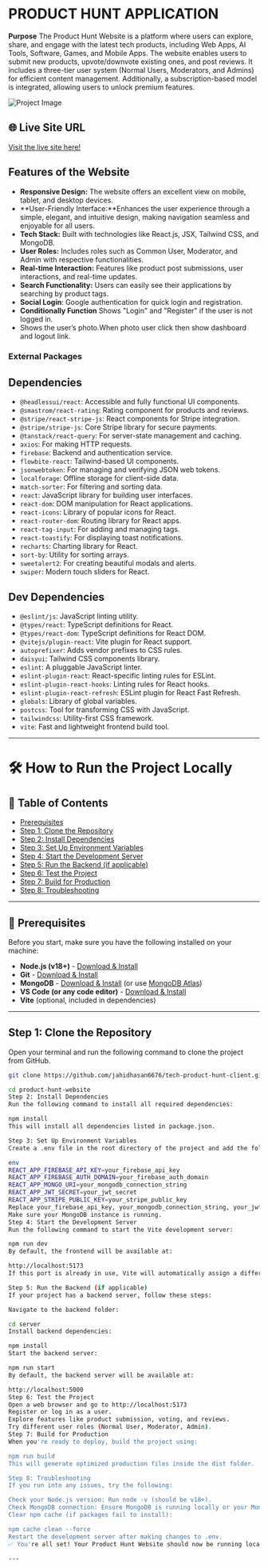 # PRODUCT HUNT APPLICATION

**Purpose**
The Product Hunt Website is a platform where users can explore, share, and engage with the latest tech products, including Web Apps, AI Tools, Software, Games, and Mobile Apps. The website enables users to submit new products, upvote/downvote existing ones, and post reviews. It includes a three-tier user system (Normal Users, Moderators, and Admins) for efficient content management. Additionally, a subscription-based model is integrated, allowing users to unlock premium features.

![Project Image](https://i.ibb.co.com/twtm79jN/Screenshot-2025-02-05-134948.png)

## 🌐 Live Site URL
[Visit the live site here!](https://product-hunt-website.web.app)

##  Features of the Website
- **Responsive Design:** The website offers an excellent view on mobile, tablet, and desktop devices.
- **User-Friendly Interface:**Enhances the user experience through a simple, elegant, and intuitive      design, making navigation seamless and enjoyable for all users.
- **Tech Stack:** Built with technologies like React.js, JSX, Tailwind CSS, and MongoDB.
- **User Roles:** Includes roles such as Common User, Moderator, and Admin with respective functionalities.
- **Real-time Interaction:** Features like product post submissions, user interactions, and real-time updates.
- **Search Functionality:** Users can easily see their applications by searching by product tags.
- **Social Login**: Google authentication for quick login and registration.
- **Conditionally Function** Shows "Login" and "Register" if the user is not logged in.
- Shows the user’s photo.When photo user click then show dashboard and logout link.

### **External Packages**


## Dependencies

- `@headlessui/react`: Accessible and fully functional UI components.
- `@smastrom/react-rating`: Rating component for products and reviews.
- `@stripe/react-stripe-js`: React components for Stripe integration.
- `@stripe/stripe-js`: Core Stripe library for secure payments.
- `@tanstack/react-query`: For server-state management and caching.
- `axios`: For making HTTP requests.
- `firebase`: Backend and authentication service.
- `flowbite-react`: Tailwind-based UI components.
- `jsonwebtoken`: For managing and verifying JSON web tokens.
- `localforage`: Offline storage for client-side data.
- `match-sorter`: For filtering and sorting data.
- `react`: JavaScript library for building user interfaces.
- `react-dom`: DOM manipulation for React applications.
- `react-icons`: Library of popular icons for React.
- `react-router-dom`: Routing library for React apps.
- `react-tag-input`: For adding and managing tags.
- `react-toastify`: For displaying toast notifications.
- `recharts`: Charting library for React.
- `sort-by`: Utility for sorting arrays.
- `sweetalert2`: For creating beautiful modals and alerts.
- `swiper`: Modern touch sliders for React.

## Dev Dependencies

- `@eslint/js`: JavaScript linting utility.
- `@types/react`: TypeScript definitions for React.
- `@types/react-dom`: TypeScript definitions for React DOM.
- `@vitejs/plugin-react`: Vite plugin for React support.
- `autoprefixer`: Adds vendor prefixes to CSS rules.
- `daisyui`: Tailwind CSS components library.
- `eslint`: A pluggable JavaScript linter.
- `eslint-plugin-react`: React-specific linting rules for ESLint.
- `eslint-plugin-react-hooks`: Linting rules for React hooks.
- `eslint-plugin-react-refresh`: ESLint plugin for React Fast Refresh.
- `globals`: Library of global variables.
- `postcss`: Tool for transforming CSS with JavaScript.
- `tailwindcss`: Utility-first CSS framework.
- `vite`: Fast and lightweight frontend build tool.

---

# 🛠 How to Run the Project Locally

## 📖 Table of Contents
- [Prerequisites](#prerequisites)
- [Step 1: Clone the Repository](#step-1-clone-the-repository)
- [Step 2: Install Dependencies](#step-2-install-dependencies)
- [Step 3: Set Up Environment Variables](#step-3-set-up-environment-variables)
- [Step 4: Start the Development Server](#step-4-start-the-development-server)
- [Step 5: Run the Backend (if applicable)](#step-5-run-the-backend-if-applicable)
- [Step 6: Test the Project](#step-6-test-the-project)
- [Step 7: Build for Production](#step-7-build-for-production)
- [Step 8: Troubleshooting](#step-8-troubleshooting)

---

## 🔧 Prerequisites

Before you start, make sure you have the following installed on your machine:

- **Node.js (v18+)** - [Download & Install](https://nodejs.org/)
- **Git** - [Download & Install](https://git-scm.com/)
- **MongoDB** - [Download & Install](https://www.mongodb.com/try/download/community) (or use [MongoDB Atlas](https://www.mongodb.com/cloud/atlas))
- **VS Code (or any code editor)** - [Download & Install](https://code.visualstudio.com/)
- **Vite** (optional, included in dependencies)

---

## **Step 1: Clone the Repository**

Open your terminal and run the following command to clone the project from GitHub.

```sh
git clone https://github.com/jahidhasan6676/tech-product-hunt-client.git

cd product-hunt-website
Step 2: Install Dependencies
Run the following command to install all required dependencies:

npm install
This will install all dependencies listed in package.json.

Step 3: Set Up Environment Variables
Create a .env file in the root directory of the project and add the following configuration:

env
REACT_APP_FIREBASE_API_KEY=your_firebase_api_key
REACT_APP_FIREBASE_AUTH_DOMAIN=your_firebase_auth_domain
REACT_APP_MONGO_URI=your_mongodb_connection_string
REACT_APP_JWT_SECRET=your_jwt_secret
REACT_APP_STRIPE_PUBLIC_KEY=your_stripe_public_key
Replace your_firebase_api_key, your_mongodb_connection_string, your_jwt_secret, and your_stripe_public_key with your actual credentials.
Make sure your MongoDB instance is running.
Step 4: Start the Development Server
Run the following command to start the Vite development server:

npm run dev
By default, the frontend will be available at:

http://localhost:5173
If this port is already in use, Vite will automatically assign a different one.

Step 5: Run the Backend (if applicable)
If your project has a backend server, follow these steps:

Navigate to the backend folder:

cd server
Install backend dependencies:

npm install
Start the backend server:

npm run start
By default, the backend server will be available at:

http://localhost:5000
Step 6: Test the Project
Open a web browser and go to http://localhost:5173
Register or log in as a user.
Explore features like product submission, voting, and reviews.
Try different user roles (Normal User, Moderator, Admin).
Step 7: Build for Production
When you're ready to deploy, build the project using:

npm run build
This will generate optimized production files inside the dist folder.

Step 8: Troubleshooting
If you run into any issues, try the following:

Check your Node.js version: Run node -v (should be v18+).
Check MongoDB connection: Ensure MongoDB is running locally or your MongoDB Atlas URI is correct.
Clear npm cache (if packages fail to install):

npm cache clean --force
Restart the development server after making changes to .env.
✅ You're all set! Your Product Hunt Website should now be running locally. 🚀

---

 
